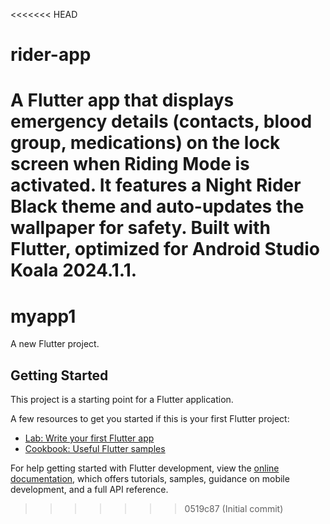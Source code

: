 <<<<<<< HEAD
# rider-app
A Flutter app that displays emergency details (contacts, blood group, medications) on the lock screen when Riding Mode is activated. It features a Night Rider Black theme and auto-updates the wallpaper for safety. Built with Flutter, optimized for Android Studio Koala 2024.1.1.
=======
# myapp1

A new Flutter project.

## Getting Started

This project is a starting point for a Flutter application.

A few resources to get you started if this is your first Flutter project:

- [Lab: Write your first Flutter app](https://docs.flutter.dev/get-started/codelab)
- [Cookbook: Useful Flutter samples](https://docs.flutter.dev/cookbook)

For help getting started with Flutter development, view the
[online documentation](https://docs.flutter.dev/), which offers tutorials,
samples, guidance on mobile development, and a full API reference.
>>>>>>> 0519c87 (Initial commit)

